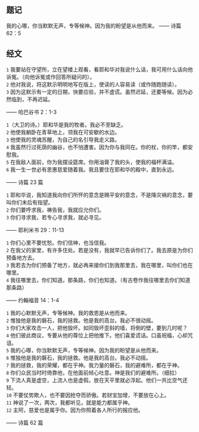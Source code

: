## 题记

我的心哪，你当默默无声，专等候神。因为我的盼望是从他而来。 —— 诗篇 62：5

## 经文

`1` 我要站在守望所，立在望楼上观看，看耶和华对我说什么话，我可用什么话向他诉冤。（向他诉冤或作回答所疑问的）。  
`2` 他对我说，将这默示明明地写在版上，使读的人容易读（或作随跑随读）。  
`3` 因为这默示有一定的日期，快要应验，并不虚谎。虽然迟延，还要等候。因为必然临到，不再迟延。  
  
—— 哈巴谷书 2：1-3  
  

`1`（大卫的诗。）耶和华是我的牧者。我必不至缺乏。  
`2` 他使我躺卧在青草地上，领我在可安歇的水边。  
`3` 他使我的灵魂苏醒，为自己的名引导我走义路。  
`4` 我虽然行过死荫的幽谷，也不怕遭害。因为你与我同在。你的杖，你的竿，都安慰我。  
`5` 在我敌人面前，你为我摆设筵席。你用油膏了我的头，使我的福杯满溢。  
`6` 我一生一世必有恩惠慈爱随着我。我且要住在耶和华的殿中，直到永远。  
  
—— 诗篇 23 篇  
  

`1` 耶和华说，我知道我向你们所怀的意念是赐平安的意念，不是降灾祸的意念，要叫你们末后有指望。  
`2` 你们要呼求我，祷告我，我就应允你们。  
`3` 你们寻求我，若专心寻求我，就必寻见。  
  
—— 耶利米书 29：11-13  
  

`1` 你们心里不要忧愁。你们信神，也当信我。  
`2` 在我父的家里，有许多住处。若是没有，我就早已告诉你们了。我去原是为你们预备地方去。  
`3` 我若去为你们预备了地方，就必再来接你们到我那里去，我在哪里，叫你们也在哪里。  
`4` 我往哪里去，你们知道。那条路，你们也知道。（有古卷作我往哪里去你们知道那条路）  
  
—— 约翰福音 14：1-4  
  

`1` 我的心默默无声，专等候神。我的救恩是从他而来。  
`2` 惟独他是我的磐石，我的拯救。他是我的高台。我必不很动摇。  
`3` 你们大家攻击一人，把他毁坏。如同毁坏歪斜的墙，将倒的壁，要到几时呢？  
`4` 他们彼此商议，专要从他的尊位上把他推下。他们喜爱谎话。口虽祝福，心却咒诅。  
`5` 我的心哪，你当默默无声，专等候神。因为我的盼望是从他而来。  
`6` 惟独他是我的磐石，我的拯救。他是我的高台。我必不动摇。  
`7` 我的拯救，我的荣耀，都在乎神。我力量的磐石，我的避难所，都在乎神。  
`8` 你们众民当时时倚靠他，在他面前倾心吐意。神是我们的避难所。（细拉）  
`9` 下流人真是虚空，上流人也是虚假。放在天平里就必浮起。他们一共比空气还轻。  
`10` 不要仗势欺人，也不要因抢夺而骄傲。若财宝加增，不要放在心上。  
`11` 神说了一次，两次，我都听见，就是能力都属乎神。  
`12` 主阿，慈爱也是属乎你。因为你照着各人所行的报应他。  
  
—— 诗篇 62 篇